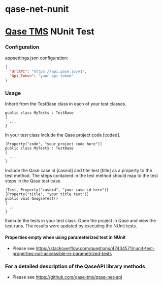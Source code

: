 # qase-net-nunit
# [Qase TMS](https://qase.io) NUnit Test

### Configuration

appsettings.json configuration:

```json
{
  "UrlAPI": "https://api.qase.io/v1",
  "Api_Token": "your api token"
}
```

### Usage

Inherit from the TestBase class in each of your test classes.
 
```
public class MyTests : TestBase
{
  ...
}
```

In your test class include the Qase project code [coded].

```
[Property("code", "your project code here")]
public class MyTests : TestBase
{
  ...
}
```

Include the Qase case id [caseid] and titel test [title] as a property to the test method. The steps contained in the test method should map to the test steps in the Qase test case.

```
[Test, Property("caseid", "your case id here")]
[Property("title", "your title test")]
public void GoogleTest()
{
  ..
}
```

Execute the tests in your test class. 
Open the project in Qase and view the test runs. 
The results were updated by executing the NUnit tests.

#### Properties empty when using parameterized test in NUnit
- Please see https://stackoverflow.com/questions/47434571/nunit-test-properties-not-accessible-in-parametrized-tests

### For a detailed description of the QaseAPI library methods
- Please see https://github.com/qase-tms/qase-net-api